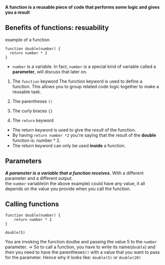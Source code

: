 **A function is a reusable piece of code that performs some logic and gives you a result**

## Benefits of functions: resuability
example of a function
```
function double(number) {
  return number * 2
}
```

- ```number``` is a variable. In fact, ```number``` is a special kind of variable called a **parameter**, will discuss that later on.

1. The ```function``` keyword
The function keyword is used to define a function. This allows you to group related code logic together to make a reusable task.

2. The parentheses ```()```

3. The curly braces ```{}```

4. The ```return``` keyword
- The return keyword is used to give the *result* of the function.  
- By having ```return number *2``` you're saying that the result of the **double** function is: number * 2.
- The return keyword can only be used **inside** a function.


## Parameters
***A parameter is a variable that a function receives.*** 
With a different parameter and a different output.  
the ```number``` variable(in the above example) could have any value, it all depends on the value you provide when you call the function.

## Calling functions
```
function double(number) {
    return number * 2
}

double(5)
```
You are invoking the function doulbe and passing the value 5 to the ```number``` parameter.
-> So to call a function, you have to write its name(```double```) and then you need to have the parentheses```()``` with a value that
you want to pass for the parameter. Hence why it looks like: ```double(5)``` or ```double(20)```
